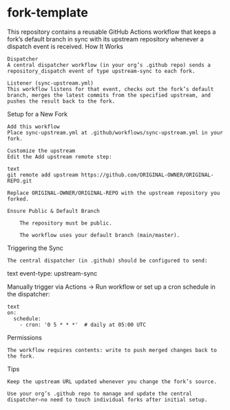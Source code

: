 # fork-template

This repository contains a reusable GitHub Actions workflow that keeps a fork’s default branch in sync with its upstream repository whenever a dispatch event is received.
How It Works

    Dispatcher
    A central dispatcher workflow (in your org’s .github repo) sends a repository_dispatch event of type upstream-sync to each fork.

    Listener (sync-upstream.yml)
    This workflow listens for that event, checks out the fork’s default branch, merges the latest commits from the specified upstream, and pushes the result back to the fork.

Setup for a New Fork

    Add this workflow
    Place sync-upstream.yml at .github/workflows/sync-upstream.yml in your fork.

    Customize the upstream
    Edit the Add upstream remote step:

    text
    git remote add upstream https://github.com/ORIGINAL-OWNER/ORIGINAL-REPO.git

    Replace ORIGINAL-OWNER/ORIGINAL-REPO with the upstream repository you forked.

    Ensure Public & Default Branch

        The repository must be public.

        The workflow uses your default branch (main/master).

Triggering the Sync

    The central dispatcher (in .github) should be configured to send:

text
event-type: upstream-sync

Manually trigger via Actions → Run workflow or set up a cron schedule in the dispatcher:

    text
    on:
      schedule:
        - cron: '0 5 * * *'  # daily at 05:00 UTC

Permissions

    The workflow requires contents: write to push merged changes back to the fork.

Tips

    Keep the upstream URL updated whenever you change the fork’s source.

    Use your org’s .github repo to manage and update the central dispatcher—no need to touch individual forks after initial setup.
